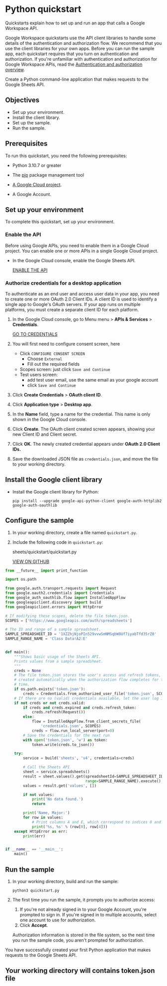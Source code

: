 # Python quickstart

Quickstarts explain how to set up and run an app that calls a Google Workspace API.

Google Workspace quickstarts use the API client libraries to handle some details of the authentication and authorization flow. We recommend that you use the client libraries for your own apps. Before you can run the sample app, each quickstart requires that you turn on authentication and authorization. If you're unfamiliar with authentication and authorization for Google Workspace APIs, read the  [Authentication and authorization overview](https://developers.google.com/workspace/guides/auth-overview?authuser=1).

Create a Python command-line application that makes requests to the Google Sheets API.

## Objectives

-   Set up your environment.
-   Install the client library.
-   Set up the sample.
-   Run the sample.

## Prerequisites

To run this quickstart, you need the following prerequisites:

-   Python 3.10.7 or greater
-   The  [pip](https://pypi.python.org/pypi/pip)  package management tool
-   [A Google Cloud project](https://developers.google.com/workspace/guides/create-project?authuser=1).

-   A Google Account.

## Set up your environment

To complete this quickstart, set up your environment.

### Enable the API

Before using Google APIs, you need to enable them in a Google Cloud project. You can enable one or more APIs in a single Google Cloud project.

-   In the Google Cloud console, enable the Google Sheets API.
    
    [ENABLE THE API](https://console.cloud.google.com/flows/enableapi?apiid=sheets.googleapis.com&authuser=1)
    

### Authorize credentials for a desktop application

To authenticate as an end user and access user data in your app, you need to create one or more OAuth 2.0 Client IDs. A client ID is used to identify a single app to Google's OAuth servers. If your app runs on multiple platforms, you must create a separate client ID for each platform.

1.  In the Google Cloud console, go to Menu  menu  >  **APIs & Services**  >  **Credentials**.
    
    [GO TO CREDENTIALS](https://console.cloud.google.com/apis/credentials?authuser=1)
2.  You will first need to configure consent screen, here
    -   Click  `CONFIGURE CONSENT SCREEN`
        -   Choose  `External`
        -   Fill out the required fields
    -   Scopes screen: just click  `Save and Continue`
    -   Test users screen:
        -   add test user email, use the same email as your google account
        -   click  `Save and Continue`    
3.  Click  **Create Credentials**  >  **OAuth client ID**.
4.  Click  **Application type**  >  **Desktop app**.
5.  In the  **Name**  field, type a name for the credential. This name is only shown in the Google Cloud console.
6.  Click  **Create**. The OAuth client created screen appears, showing your new Client ID and Client secret.
7.  Click  **OK**. The newly created credential appears under  **OAuth 2.0 Client IDs.**
8.  Save the downloaded JSON file as  `credentials.json`, and move the file to your working directory.

## Install the Google client library

-   Install the Google client library for Python:
    
    ```
    pip install --upgrade google-api-python-client google-auth-httplib2 google-auth-oauthlib
    ```
    

## Configure the sample

1.  In your working directory, create a file named  `quickstart.py`.
2.  Include the following code in  `quickstart.py`:
    
    sheets/quickstart/quickstart.py
    
    [VIEW ON GITHUB](https://github.com/googleworkspace/python-samples/blob/main/sheets/quickstart/quickstart.py) 
```py
from __future__ import print_function

import os.path

from google.auth.transport.requests import Request
from google.oauth2.credentials import Credentials
from google_auth_oauthlib.flow import InstalledAppFlow
from googleapiclient.discovery import build
from googleapiclient.errors import HttpError

# If modifying these scopes, delete the file token.json.
SCOPES = ['https://www.googleapis.com/auth/spreadsheets']

# The ID and range of a sample spreadsheet.
SAMPLE_SPREADSHEET_ID = '1XZZhjNjoPIn529vvwSmNMSqbW8Uf7iyabTfd35rZ0'
SAMPLE_RANGE_NAME = 'Class Data!A2:E'


def main():
    """Shows basic usage of the Sheets API.
    Prints values from a sample spreadsheet.
    """
    creds = None
    # The file token.json stores the user's access and refresh tokens, and is
    # created automatically when the authorization flow completes for the first
    # time.
    if os.path.exists('token.json'):
        creds = Credentials.from_authorized_user_file('token.json', SCOPES)
    # If there are no (valid) credentials available, let the user log in.
    if not creds or not creds.valid:
        if creds and creds.expired and creds.refresh_token:
            creds.refresh(Request())
        else:
            flow = InstalledAppFlow.from_client_secrets_file(
                'credentials.json', SCOPES)
            creds = flow.run_local_server(port=0)
        # Save the credentials for the next run
        with open('token.json', 'w') as token:
            token.write(creds.to_json())

    try:
        service = build('sheets', 'v4', credentials=creds)

        # Call the Sheets API
        sheet = service.spreadsheets()
        result = sheet.values().get(spreadsheetId=SAMPLE_SPREADSHEET_ID,
                                    range=SAMPLE_RANGE_NAME).execute()
        values = result.get('values', [])

        if not values:
            print('No data found.')
            return

        print('Name, Major:')
        for row in values:
            # Print columns A and E, which correspond to indices 0 and 4.
            print('%s, %s' % (row[0], row[4]))
    except HttpError as err:
        print(err)


if __name__ == '__main__':
    main()
```
## Run the sample

1.  In your working directory, build and run the sample:
    
    ```
    python3 quickstart.py
    ```
    
2.  The first time you run the sample, it prompts you to authorize access:
    
    1.  If you're not already signed in to your Google Account, you're prompted to sign in. If you're signed in to multiple accounts, select one account to use for authorization.
    2.  Click  **Accept**.
    
    Authorization information is stored in the file system, so the next time you run the sample code, you aren't prompted for authorization.
    

You have successfully created your first Python application that makes requests to the Google Sheets API.

## Your working directory will contains token.json file